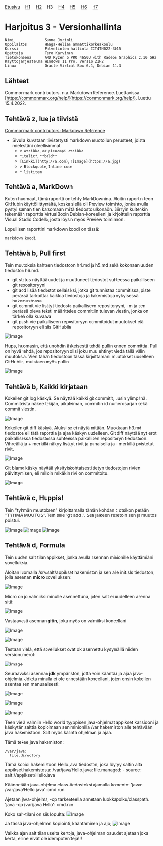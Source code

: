 [Etusivu](http://jyrinsan.github.io/palvelintenhallinta/index.html) 
&emsp;[H1](http://jyrinsan.github.io/palvelintenhallinta/h1.html)
&emsp;[H2](http://jyrinsan.github.io/palvelintenhallinta/h2.html)
&emsp;H3
&emsp;[H4](http://jyrinsan.github.io/palvelintenhallinta/h4.html)
&emsp;[H5](http://jyrinsan.github.io/palvelintenhallinta/h5.html)
&emsp;[H6](http://jyrinsan.github.io/palvelintenhallinta/h6.html)
&emsp;[H7](http://jyrinsan.github.io/palvelintenhallinta/h7.html)

# Harjoitus 3 - Versionhallinta

```
Nimi              Sanna Jyrinki
Oppilaitos        Haaga-Helian ammattikorkeakoulu
Kurssi            Palvelinten hallinta ICT4TN022-3015
Opettaja          Tero Karvinen
Tietokoneena      AMD Ryzen 5 PRO 4650U with Radeon Graphics 2.10 GHz
Käyttöjärjestelmä Windows 11 Pro, Versio 21H2
Linux             Oracle Virtual Box 6.1, Debian 11.3
```

## Lähteet

Commonmark contributors. n.a. Markdown Reference. Luettavissa [https://commonmark.org/help/](https://commonmark.org/help/). Luettu 15.4.2022.

## Tehtävä z, lue ja tiivistä

[Commonmark contributors: Markdown Reference](https://commonmark.org/help/)

* Sivulla kuvataan tiivistetysti markdown muotoilun perusteet, joista mielestäni oleellisimmat
  * `# otsikko`, `## pienempi otsikko`
  * `*italic*`, `**bold**` 
  * `[Linkki](http://a.com)`, `![Image](https://a.jpg)`
  * `> Blockquote`, ``Inline code``
  * `* listitem`

## Tehtävä a, MarkDown 

Kuten huomaat, tämä raportti on tehty MarkDownina. Aloitin raportin teon GitHubin käyttöliittymältä, koska siellä oli Preview toiminto, jonka avulla pystyi saman tien katsomaan miltä tiedosto ulkonäön. Siirryin kuitenkin tekemään raporttia VirtualBoxin Debian-koneelleni ja kirjoittelin raporttia Visual Studio Codella, josta löysin myös Preview toiminnon.

Lopullisen raporttini markdown koodi on tässä:
```
markdown koodi
```

## Tehtävä b, Pull first

Tein muutoksia kahteen tiedostoon h4.md ja h5.md sekä kokonaan uuden tiedoston h6.md. 
* git status näyttää uudet ja muuttuneet tiedostot suhteessa paikalliseen git repositoryyni
* git add lisää tiedostot sellaisiksi, jotka git tunnistaa commitissa, piste perässä tarkoittaa kaikkia tiedostoja ja hakemistoja nykyisessä hakemustossa
* git commit vie lisätyt tiedosto paikalliseen repositoryyni, -m ja sen perässä oleva teksti määrittelee committiin tulevan viestin, jonka on tärkeä olla kuvaava
* git push vie paikalliseen repositoryyn commitoidut muutokset etä repositoryyn eli siis GitHubiin

![Image](h3_images/h3_1.PNG)

Hups, huomasin, että unohdin äskeisestä tehdä pullin ennen committia. Pull on hyvä tehdä, jos repositoryyn olisi joku muu ehtinyt viedä tällä välin muutoksia. Vien tähän tiedostoon tässä kirjoittamani muutokset uudelleen GitHubiin, muistaen myös pullin.

![Image](h3_images/h3_2.PNG)


## Tehtävä b, Kaikki kirjataan

Kokeilen git log käskyä. Se näyttää kaikki git commitit, uusin ylimpänä. Commiteista näkee tekijän, aikaleiman, commitin id numerosarjan sekä commit viestin.

![Image](h3_images/h3_3.PNG)

Kokeilen git diff käskyä. Aluksi se ei näytä mitään. Muokkaan h3.md tiedostoa eli tätä raporttia ja ajan käskyn uudelleen. Git diff näyttää nyt erot paikallisessa tiedostossa suhteessa paikallisen repositoryn tiedostoon. Vihreällä ja + merkillä näkyy lisätyt rivit ja punaisella ja - merkillä poistetut rivit.

![Image](h3_images/h3_4.PNG)

Git blame käsky näyttää yksityiskohtaisesti tietyn tiedostojen rivien päivittymisen, eli milloin mikäkin rivi on commitoitu.

![Image](h3_images/h3_5.PNG)

## Tehtävä c, Huppis!

Tein "tyhmän muutoksen" kirjoittamalla tämän kohdan c otsikon perään "TYHMÄ MUUTOS". Tein sille 'git add .'. Sen jälkeen resetoin sen ja muutos poistui. 

![Image](h3_images/h3_6.PNG)
![Image](h3_images/h3_7.PNG)
![Image](h3_images/h3_8.PNG)


## Tehtävä d, Formula 


Tein uuden salt tilan appikset, jonka avulla asennan minionille käyttämiäni sovelluksia.

Aloitan luomalla /srv/salt/appikset hakemiston ja sen alle init.sls tiedoston, jolla asennan **micro** sovelluksen:

![Image](h3_images/h3_9.PNG)

Micro on jo valmiiksi minulle asennettuna, joten salt ei uudelleen asenna sitä:

![Image](h3_images/h3_10.PNG)

Vastaavasti asennan **gitin**, joka myös on valmiiksi koneellani

![Image](h3_images/h3_11.PNG)

![Image](h3_images/h3_12.PNG)

Testaan vielä, että sovellukset ovat ok asennettu kysymällä niiden versionumerot:

![Image](h3_images/h3_13.PNG)

Seuraavaksi asennan **jdk** ympäristön, jotta voin kääntää ja ajaa java-ohjelmia. Jdk:ta minulla ei ole ennestään koneellani, joten ensin kokeilen asentaa sen manuaalisesti:

![Image](h3_images/h3_14.PNG)

![Image](h3_images/h3_15.PNG)

![Image](h3_images/h3_16.PNG)

Teen vielä valmiin Hello world tyyppisen java-ohjelmat appikset kansiooni ja käskytän salttia kopioimaan sen minionilla /var hakemiston alle tehtävään java hakemistoon. Salt myös kääntä ohjelman ja ajaa. 

Tämä tekee java hakemiston:
```
/var/java:
  file.directory
```
Tämä kopioi hakemistoon Hello.java tiedoston, joka löytyy saltin alta appikset hakemistosta:
/var/java/Hello.java:
  file.managed:
    - source: salt://appikset/Hello.java

Käännetään java-ohjelma class-tiedostoksi ajamalla komento:
'javac /var/java/Hello.java':
  cmd.run

Ajetaan java-ohjelma, -cp tarkenteella annetaan luokkapolku/classpath.
'java -cp /var/java Hello':
  cmd.run

Koko salt-tilani on siis lopulta:
![Image](h3_images/h3_17.PNG) 

Ja tässä java-ohjelman kopiointi, kääntäminen ja ajo;
![Image](h3_images/h3_18.PNG)

Vaikka ajan salt tilan useita kertoja, java-ohjelman osuudet ajetaan joka kerta, eli ne eivät ole idempotentteja!!!